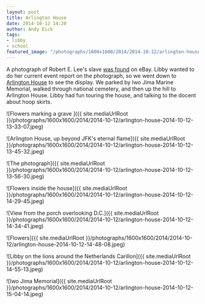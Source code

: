 ```yaml
---
layout: post
title: Arlington House
date: 2014-10-12 14:20
author: Andy Eick
tags: 
- libby
- school
featured_image: "/photographs/1600x1600/2014/2014-10-12/arlington-house-2014-10-12-15-04-14.jpeg"
---
```

A photograph of Robert E. Lee's slave [was found][1] on eBay. Libby wanted to do her current event report on the photograph, so we went down to [Arlington House][2] to see the display. We parked by Iwo Jima Marine Memorial, walked through national cemetery, and then up the hill to Arlington House. Libby had fun touring the house, and talking to the docent about hoop skirts.

![Flowers marking a grave ]({{ site.mediaUrlRoot }}/photographs/1600x1600/2014/2014-10-12/arlington-house-2014-10-12-13-33-07.jpeg)

![Arlington House, up beyond JFK's eternal flame]({{ site.mediaUrlRoot }}/photographs/1600x1600/2014/2014-10-12/arlington-house-2014-10-12-13-45-32.jpeg)

![The photograph]({{ site.mediaUrlRoot }}/photographs/1600x1600/2014/2014-10-12/arlington-house-2014-10-12-13-56-30.jpeg)

![Flowers inside the house]({{ site.mediaUrlRoot }}/photographs/1600x1600/2014/2014-10-12/arlington-house-2014-10-12-14-29-45.jpeg)

![View from the porch overlooking D.C.]({{ site.mediaUrlRoot }}/photographs/1600x1600/2014/2014-10-12/arlington-house-2014-10-12-14-34-41.jpeg)

![Flowers]({{ site.mediaUrlRoot }}/photographs/1600x1600/2014/2014-10-12/arlington-house-2014-10-12-14-48-08.jpeg)

![Libby on the lions around the Netherlands Carillon]({{ site.mediaUrlRoot }}/photographs/1600x1600/2014/2014-10-12/arlington-house-2014-10-12-14-55-13.jpeg)

![Iwo Jima Memorial]({{ site.mediaUrlRoot }}/photographs/1600x1600/2014/2014-10-12/arlington-house-2014-10-12-15-04-14.jpeg)

[1]:http://www.washingtonpost.com/local/rare-photo-of-robert-e-lees-slaves-shows-hero-of-arlington-selena-gray/2014/10/09/2af85a62-4fc7-11e4-8c24-487e92bc997b_story.html
[2]:http://www.nps.gov/arho/index.htm